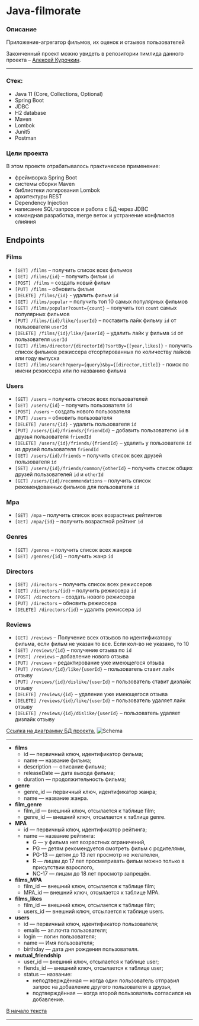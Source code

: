 # Java-filmorate

### Описание
Приложение-агрегатор фильмов, их оценок и отзывов пользователей

Законченный проект можно увидеть в репозитории тимлида данного проекта – [Алексей Курочкин](https://github.com/ku-alexej/java-filmorate#12-спринт-6-группа).
***
### Стек: 
- Java 11 (Core, Collections, Optional)
- Spring Boot
- JDBC
- H2 database
- Maven
- Lombok
- Junit5
- Postman

### Цели проекта
В этом проекте отрабатывалось практическое применение:
* фреймворка Spring Boot 
* системы сборки Maven 
* библиотеки логирования Lombok 
* архитектуры REST 
* Dependency Injection 
* написание SQL-запросов и работа с БД через JDBC
* командная разработка, merge веток и устранение конфликтов слияния

## Endpoints

### Films
- `[GET] /films` – получить список всех фильмов
- `[GET] /films/{id}` – получить фильм `id`
- `[POST] /films` – создать новый фильм
- `[PUT] /films` – обновить фильм
- `[DELETE] /films/{id}` - удалить фильм `id`
- `[GET] /films/popular` – получить топ 10 самых популярных фильмов
- `[GET] /films/popular?count={count}` – получить топ `count` самых популярных фильмов
- `[PUT] /films/{id}/like/{userId}` – поставить лайк фильму `id` от пользователя `userId`
- `[DELETE] /films/{id}/like/{userId}` – удалить лайк у фильма `id` от пользователя `userId`
- `[GET] /films/director/{directorId}?sortBy={[year,likes]}` - получить список фильмов режиссера отсортированных 
по количеству лайков или году выпуска
- `[GET] /films/search?query={query}&by={[director,title]}` - поиск по имени режиссера или по названию фильма

### Users
- `[GET] /users` – получить список всех пользователей
- `[GET] /users/{id}` – получить пользователя `id`
- `[POST] /users` – создать нового пользователя
- `[PUT] /users` – обновить пользователя
- `[DELETE] /users/{id}` - удалить пользователя `id`
- `[PUT] /users/{id}/friends/{friendId}` – добавить пользователю `id` в друзья пользователя `friendId`
- `[DELETE] /users/{id}/friends/{friendId}` – удалить у пользователя `id` из друзей пользователя `friendId`
- `[GET] /users/{id}/friends` – получить список всех друзей пользователя `id`
- `[GET] /users/{id}/friends/common/{otherId}` – получить список общих друзей пользователей `id` и `otherId`
- `[GET] /users/{id}/recommendations` – получить список рекомендованных фильмов для пользователя `id`

### Mpa
- `[GET] /mpa` – получить список всех возрастных рейтингов
- `[GET] /mpa/{id}` – получить возрастной рейтинг `id`

### Genres
- `[GET] /genres` – получить список всех жанров
- `[GET] /genres/{id}` – получить жанр `id`

### Directors
- `[GET] /directors` – получить список всех режиссеров
- `[GET] /directors/{id}` – получить режиссера `id`
- `[POST] /directors` – создать нового режиссера
- `[PUT] /directors` – обновить режиссера
- `[DELETE] /directors/{id}` – удалить режиссера `id`

### Reviews
- `[GET] /reviews` – Получение всех отзывов по идентификатору фильма, если фильм не указан то все. 
Если кол-во не указано, то 10
- `[GET] /reviews/{id}` – получение отзыва по `id`
- `[POST] /reviews` – добавление нового отзыва
- `[PUT] /reviews` – редактирование уже имеющегося отзыва
- `[PUT] /reviews/{id}/like/{userId}` – пользователь ставит лайк отзыву
- `[PUT] /reviews/{id}/dislike/{userId}` – пользователь ставит дизлайк отзыву
- `[DELETE] /reviews/{id}` – удаление уже имеющегося отзыва
- `[DELETE] /reviews/{id}/like/{userId}` – пользователь удаляет лайк отзыву
- `[DELETE] /reviews/{id}/dislike/{userId}` – пользователь удаляет дизлайк отзыву

<a id="anchor"></a>
[Ссылка на диаграмму БД проекта.](https://dbdiagram.io/d/63e0b47b296d97641d7eac70)
![Schema](https://user-images.githubusercontent.com/104847507/217567130-c147f802-8e91-41b2-8603-cf4199cf79a0.png)


***
* __films__
  * id — первичный ключ, идентификатор фильма;
  * name — название фильма;
  * description — описание фильма;
  * releaseDate — дата выхода фильма;
  * duration — продолжительность фильма;
* __genre__
    * genre_id — первичный ключ, идентификатор жанра;
    * name — название жанра.
* __film_genre__
    * film_id — внешний ключ, отсылается к таблице film;
    * genre_id — внешний ключ, отсылается к таблице genre.
* __MPA__
    * id — первичный ключ, идентификатор рейтинга;
    * name — название рейтинга:
       * G — у фильма нет возрастных ограничений,
       * PG — детям рекомендуется смотреть фильм с родителями,
       * PG-13 — детям до 13 лет просмотр не желателен,
       * R — лицам до 17 лет просматривать фильм можно только в присутствии взрослого,
       * NC-17 — лицам до 18 лет просмотр запрещён.
* __films_MPA__
    * film_id — внешний ключ, отсылается к таблице film;
    * MPA_id — внешний ключ, отсылается к таблице MPA.
* __films_likes__
    * film_id — внешний ключ, отсылается к таблице film;
    * users_id — внешний ключ, отсылается к таблице users.
* __users__
    * id — первичный ключ, идентификатор пользователя;
    * emails — эл.почта пользователя;
    * login — логин пользователя;
    * name — Имя пользователя;
    * birthday — дата дня рождения пользователя.
* __mutual_friendship__
    * user_id — внешний ключ, отсылается к таблице user;
    * fiends_id — внешний ключ, отсылается к таблице user;
    * status — название:
        * неподтверждённая — когда один пользователь отправил запрос на добавление другого пользователя в друзья,
        * подтверждённая — когда второй пользователь согласился на добавление.

[В начало текста](#anchor)
***
